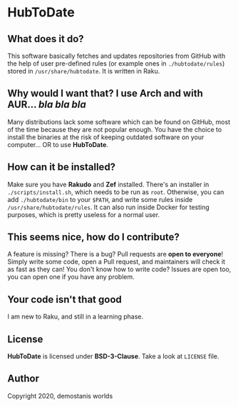 # HubToDate

## What does it do?
This software basically fetches and updates repositories from GitHub
with the help of user pre-defined rules (or example ones in `./hubtodate/rules`)
stored in `/usr/share/hubtodate`. It is written in Raku.

## Why would I want that? I use Arch and with AUR... *bla bla bla*
Many distributions lack some software which can be found on GitHub, most of
the time because they are not popular enough. You have the choice to install
the binaries at the risk of keeping outdated software on your computer...
OR to use **HubToDate**.

## How can it be installed?
Make sure you have **Rakudo** and **Zef** installed.
There's an installer in `./scripts/install.sh`, which needs to be run as `root`.
Otherwise, you can add `./hubtodate/bin` to your `$PATH`, and write some rules inside
`/usr/share/hubtodate/rules`. It can also run inside Docker for testing purposes, which
is pretty useless for a normal user.

## This seems nice, how do I contribute?
A feature is missing? There is a bug?
Pull requests are **open to everyone**! Simply write some code, open a
Pull request, and maintainers will check it as fast as they can!
You don't know how to write code? Issues are open too, you can
open one if you have any problem.

## Your code isn't that good
I am new to Raku, and still in a learning phase.

## License
**HubToDate** is licensed under **BSD-3-Clause**.
Take a look at `LICENSE` file.

## Author
Copyright 2020, demostanis worlds
